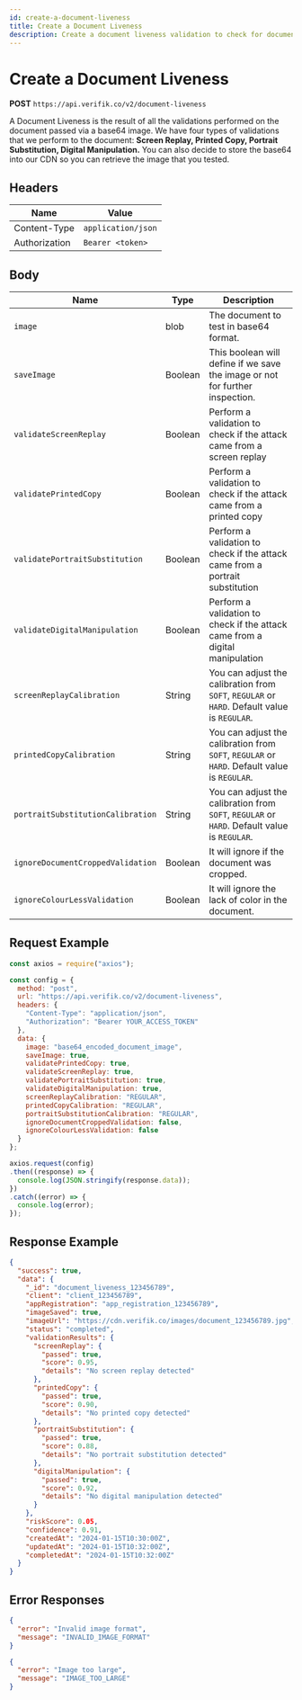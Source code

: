 ```yaml
---
id: create-a-document-liveness
title: Create a Document Liveness
description: Create a document liveness validation to check for document authenticity
---
```


# Create a Document Liveness

**POST** `https://api.verifik.co/v2/document-liveness`

A Document Liveness is the result of all the validations performed on the document passed via a base64 image. We have four types of validations that we perform to the document: **Screen Replay, Printed Copy, Portrait Substitution, Digital Manipulation.** You can also decide to store the base64 into our CDN so you can retrieve the image that you tested.

## Headers

| Name          | Value              |
| ------------- | ------------------ |
| Content-Type  | `application/json` |
| Authorization | `Bearer <token>`   |

## Body

| Name                               | Type    | Description                                                                                    |
| ---------------------------------- | ------- | ---------------------------------------------------------------------------------------------- |
| `image`                            | blob    | The document to test in base64 format.                                                        |
| `saveImage`                        | Boolean | This boolean will define if we save the image or not for further inspection.                 |
| `validateScreenReplay`             | Boolean | Perform a validation to check if the attack came from a screen replay                         |
| `validatePrintedCopy`              | Boolean | Perform a validation to check if the attack came from a printed copy                          |
| `validatePortraitSubstitution`    | Boolean | Perform a validation to check if the attack came from a portrait substitution                 |
| `validateDigitalManipulation`     | Boolean | Perform a validation to check if the attack came from a digital manipulation                  |
| `screenReplayCalibration`          | String  | You can adjust the calibration from `SOFT`, `REGULAR` or `HARD`. Default value is `REGULAR`. |
| `printedCopyCalibration`          | String  | You can adjust the calibration from `SOFT`, `REGULAR` or `HARD`. Default value is `REGULAR`. |
| `portraitSubstitutionCalibration` | String  | You can adjust the calibration from `SOFT`, `REGULAR` or `HARD`. Default value is `REGULAR`. |
| `ignoreDocumentCroppedValidation` | Boolean | It will ignore if the document was cropped.                                                   |
| `ignoreColourLessValidation`      | Boolean | It will ignore the lack of color in the document.                                            |

## Request Example

```javascript
const axios = require("axios");

const config = {
  method: "post",
  url: "https://api.verifik.co/v2/document-liveness",
  headers: {
    "Content-Type": "application/json",
    "Authorization": "Bearer YOUR_ACCESS_TOKEN"
  },
  data: {
    image: "base64_encoded_document_image",
    saveImage: true,
    validatePrintedCopy: true,
    validateScreenReplay: true,
    validatePortraitSubstitution: true,
    validateDigitalManipulation: true,
    screenReplayCalibration: "REGULAR",
    printedCopyCalibration: "REGULAR",
    portraitSubstitutionCalibration: "REGULAR",
    ignoreDocumentCroppedValidation: false,
    ignoreColourLessValidation: false
  }
};

axios.request(config)
.then((response) => {
  console.log(JSON.stringify(response.data));
})
.catch((error) => {
  console.log(error);
});
```

## Response Example

```json
{
  "success": true,
  "data": {
    "_id": "document_liveness_123456789",
    "client": "client_123456789",
    "appRegistration": "app_registration_123456789",
    "imageSaved": true,
    "imageUrl": "https://cdn.verifik.co/images/document_123456789.jpg",
    "status": "completed",
    "validationResults": {
      "screenReplay": {
        "passed": true,
        "score": 0.95,
        "details": "No screen replay detected"
      },
      "printedCopy": {
        "passed": true,
        "score": 0.90,
        "details": "No printed copy detected"
      },
      "portraitSubstitution": {
        "passed": true,
        "score": 0.88,
        "details": "No portrait substitution detected"
      },
      "digitalManipulation": {
        "passed": true,
        "score": 0.92,
        "details": "No digital manipulation detected"
      }
    },
    "riskScore": 0.05,
    "confidence": 0.91,
    "createdAt": "2024-01-15T10:30:00Z",
    "updatedAt": "2024-01-15T10:32:00Z",
    "completedAt": "2024-01-15T10:32:00Z"
  }
}
```

## Error Responses

```json
{
  "error": "Invalid image format",
  "message": "INVALID_IMAGE_FORMAT"
}
```

```json
{
  "error": "Image too large",
  "message": "IMAGE_TOO_LARGE"
}
```
